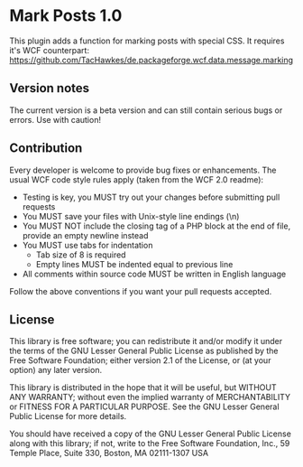 Mark Posts 1.0
===============================

This plugin adds a function for marking posts with special CSS. It requires it's WCF counterpart: https://github.com/TacHawkes/de.packageforge.wcf.data.message.marking

Version notes
-------------

The current version is a beta version and can still contain serious bugs or errors. Use with caution!

Contribution
------------

Every developer is welcome to provide bug fixes or enhancements. The usual WCF code style rules apply (taken from the WCF 2.0 readme):

* Testing is key, you MUST try out your changes before submitting pull requests
* You MUST save your files with Unix-style line endings (\n)
* You MUST NOT include the closing tag of a PHP block at the end of file, provide an empty newline instead
* You MUST use tabs for indentation
    * Tab size of 8 is required
    * Empty lines MUST be indented equal to previous line
* All comments within source code MUST be written in English language

Follow the above conventions if you want your pull requests accepted.

License
-------

This library is free software; you can redistribute it and/or
modify it under the terms of the GNU Lesser General Public License
as published by the Free Software Foundation; either version 2.1
of the License, or (at your option) any later version.

This library is distributed in the hope that it will be useful,
but WITHOUT ANY WARRANTY; without even the implied warranty of
MERCHANTABILITY or FITNESS FOR A PARTICULAR PURPOSE. See the GNU
Lesser General Public License for more details.

You should have received a copy of the GNU Lesser General Public
License along with this library; if not, write to the Free Software
Foundation, Inc., 59 Temple Place, Suite 330, Boston, MA 02111-1307 USA